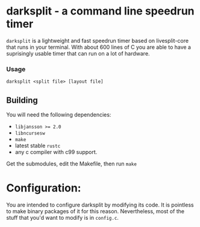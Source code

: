 # darksplit - a command line speedrun timer

`darksplit` is a lightweight and fast speedrun timer based on livesplit-core
that runs in your terminal. With about 600 lines of C you are able to have a
suprisingly usable timer that can run on a lot of hardware.

### Usage

```
darksplit <split file> [layout file]
```

## Building

You will need the following dependencies:

* `libjansson >= 2.0`
* `libncursesw`
* `make`
* latest stable `rustc`
* any c compiler with c99 support.

Get the submodules, edit the Makefile, then run `make`

# Configuration:

You are intended to configure darksplit by modifying its code. It is pointless
to make binary packages of it for this reason. Nevertheless, most of the stuff 
that you'd want to modify is in `config.c`.
